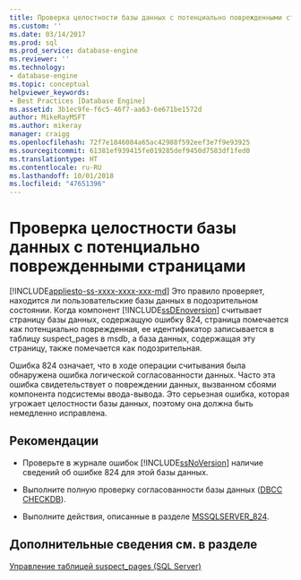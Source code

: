 ```yaml
---
title: Проверка целостности базы данных с потенциально поврежденными страницами | Документация Майкрософт
ms.custom: ''
ms.date: 03/14/2017
ms.prod: sql
ms.prod_service: database-engine
ms.reviewer: ''
ms.technology:
- database-engine
ms.topic: conceptual
helpviewer_keywords:
- Best Practices [Database Engine]
ms.assetid: 3b1ec9fe-f6c5-46f7-aa63-6e671be1572d
author: MikeRayMSFT
ms.author: mikeray
manager: craigg
ms.openlocfilehash: 72f7e1846084a65ac42988f592eef3e7f9e93925
ms.sourcegitcommit: 61381ef939415fe019285def9450d7583df1fed0
ms.translationtype: HT
ms.contentlocale: ru-RU
ms.lasthandoff: 10/01/2018
ms.locfileid: "47651396"
---
```

# <a name="check-integrity-of-database-with-suspect-pages"></a>Проверка целостности базы данных с потенциально поврежденными страницами
[!INCLUDE[appliesto-ss-xxxx-xxxx-xxx-md](../../includes/appliesto-ss-xxxx-xxxx-xxx-md.md)]
  Это правило проверяет, находится ли пользовательские базы данных в подозрительном состоянии. Когда компонент [!INCLUDE[ssDEnoversion](../../includes/ssdenoversion-md.md)] считывает страницу базы данных, содержащую ошибку 824, страница помечается как потенциально поврежденная, ее идентификатор записывается в таблицу suspect_pages в msdb, а база данных, содержащая эту страницу, также помечается как подозрительная.  
  
 Ошибка 824 означает, что в ходе операции считывания была обнаружена ошибка логической согласованности данных. Часто эта ошибка свидетельствует о повреждении данных, вызванном сбоями компонента подсистемы ввода-вывода. Это серьезная ошибка, которая угрожает целостности базы данных, поэтому она должна быть немедленно исправлена.  
  
## <a name="best-practices-recommendations"></a>Рекомендации  
  
-   Проверьте в журнале ошибок [!INCLUDE[ssNoVersion](../../includes/ssnoversion-md.md)] наличие сведений об ошибке 824 для этой базы данных.  
  
-   Выполните полную проверку согласованности базы данных ([DBCC CHECKDB](../../t-sql/database-console-commands/dbcc-checkdb-transact-sql.md)).  
  
-   Выполните действия, описанные в разделе [MSSQLSERVER_824](http://go.microsoft.com/fwlink/?LinkId=81397).  
  
## <a name="for-more-information"></a>Дополнительные сведения см. в разделе  
 [Управление таблицей suspect_pages (SQL Server)](../../relational-databases/backup-restore/manage-the-suspect-pages-table-sql-server.md)  
  
  

